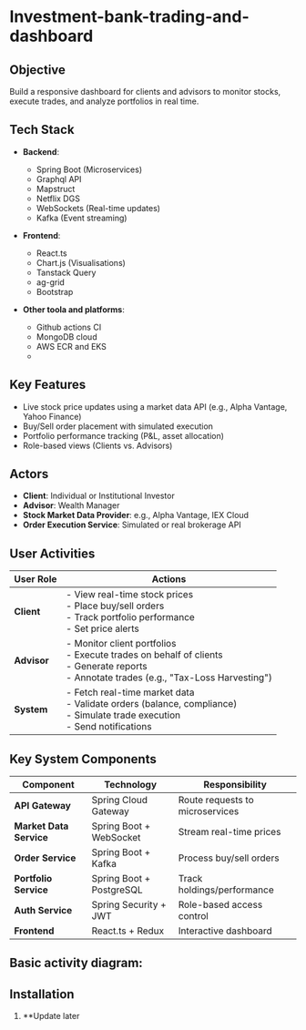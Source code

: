# Investment-bank-trading-and-dashboard

## Objective
Build a responsive dashboard for clients and advisors to monitor stocks, execute trades, and analyze portfolios in real time.

## Tech Stack
- **Backend**: 
  - Spring Boot (Microservices)
  - Graphql API
  - Mapstruct
  - Netflix DGS
  - WebSockets (Real-time updates)
  - Kafka (Event streaming)
    
  
- **Frontend**: 
  - React.ts 
  - Chart.js (Visualisations)
  - Tanstack Query
  - ag-grid
  - Bootstrap
 
- **Other toola and platforms**: 
  - Github actions CI
  - MongoDB cloud
  - AWS ECR and EKS
  - 

## Key Features
- Live stock price updates using a market data API (e.g., Alpha Vantage, Yahoo Finance)
- Buy/Sell order placement with simulated execution
- Portfolio performance tracking (P&L, asset allocation)
- Role-based views (Clients vs. Advisors)

## Actors
- **Client**: Individual or Institutional Investor
- **Advisor**: Wealth Manager
- **Stock Market Data Provider**: e.g., Alpha Vantage, IEX Cloud
- **Order Execution Service**: Simulated or real brokerage API

## User Activities

| User Role | Actions |
|-----------|---------|
| **Client** | - View real-time stock prices<br>- Place buy/sell orders<br>- Track portfolio performance<br>- Set price alerts |
| **Advisor** | - Monitor client portfolios<br>- Execute trades on behalf of clients<br>- Generate reports<br>- Annotate trades (e.g., "Tax-Loss Harvesting") |
| **System** | - Fetch real-time market data<br>- Validate orders (balance, compliance)<br>- Simulate trade execution<br>- Send notifications |

## Key System Components

| Component            | Technology                        | Responsibility                        |
|---------------------|----------------------------------|--------------------------------------|
| **API Gateway**     | Spring Cloud Gateway             | Route requests to microservices      |
| **Market Data Service** | Spring Boot + WebSocket       | Stream real-time prices              |
| **Order Service**   | Spring Boot + Kafka              | Process buy/sell orders              |
| **Portfolio Service**| Spring Boot + PostgreSQL        | Track holdings/performance            |
| **Auth Service**    | Spring Security + JWT            | Role-based access control            |
| **Frontend**        | React.ts + Redux                 | Interactive dashboard                |

## Basic activity diagram:


## Installation
1. **Update later
